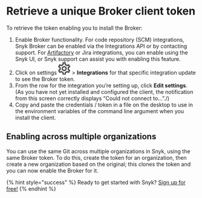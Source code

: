 # Retrieve a unique Broker client token

To retrieve the token enabling you to install the Broker:

1. Enable Broker functionality. For code repository \(SCM\) integrations, Snyk Broker can be enabled via the Integrations API or by contacting support. For [Artifactory](integrations/private-registry-integrations/artifactory-registry-for-npm/) or Jira integrations, you can enable using the Snyk UI, or Snyk support can assist you with enabling this feature.
2. Click on settings ![cog\_icon.png](../../.gitbook/assets/cog_icon.png/) &gt; **Integrations** for that specific integration update to see the Broker token. 
3. From the row for the integration you’re setting up, click **Edit settings**. \(As you have not yet installed and configured the client, the notification from this screen correctly displays “Could not connect to…”.\/)
4. Copy and paste the credentials / token in a file on the desktop to use in the environment variables of the command line argument when you install the client.

## Enabling across multiple organizations

You can use the same Git across multiple organizations in Snyk, using the same Broker token. To do this, create the token for an organization, then create a new organization based on the original; this clones the token and you can now enable the Broker for it.

{% hint style="success" %}
Ready to get started with Snyk? [Sign up for free!](https://snyk.io/login?cta=sign-up&loc=footer&page=support_docs_page/)
{% endhint %}

